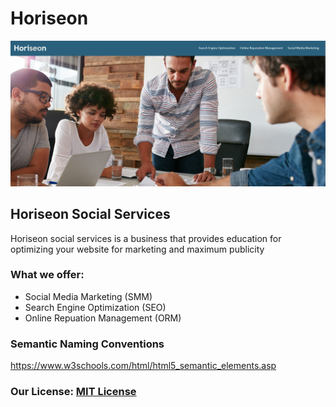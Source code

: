 # Horiseon


![Website Screenshot](Screenshot.png)

## Horiseon Social Services
Horiseon social services is a business that provides education for optimizing your website for marketing and maximum publicity

### What we offer: 
- Social Media Marketing (SMM)
- Search Engine Optimization (SEO)
- Online Repuation Management (ORM)

### Semantic Naming Conventions
https://www.w3schools.com/html/html5_semantic_elements.asp

### Our License: [MIT License](LICENSE)
